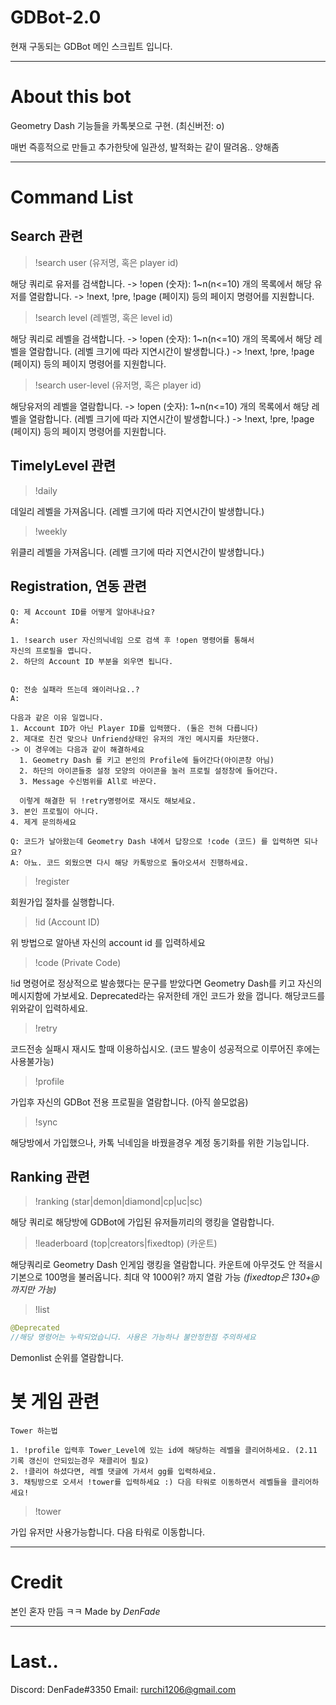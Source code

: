 # GDBot-2.0
현재 구동되는 GDBot 메인 스크립트 입니다.

---

# About this bot
Geometry Dash 기능들을 카톡봇으로 구현. (최신버전: o)

매번 즉흥적으로 만들고 추가한탓에 일관성, 발적화는 같이 딸려옴.. 양해좀

---

# Command List


## Search 관련

> !search user (유저명, 혹은 player id)

해당 쿼리로 유저를 검색합니다.
-> !open (숫자): 1~n(n<=10) 개의 목록에서 해당 유저를 열람합니다.
-> !next, !pre, !page (페이지) 등의 페이지 명령어를 지원합니다.


> !search level (레벨명, 혹은 level id)

해당 쿼리로 레벨을 검색합니다.
-> !open (숫자): 1~n(n<=10) 개의 목록에서 해당 레벨을 열람합니다. (레벨 크기에 따라 지연시간이 발생합니다.)
-> !next, !pre, !page (페이지) 등의 페이지 명령어를 지원합니다.


> !search user-level (유저명, 혹은 player id)

해당유저의 레벨을 열람합니다.
-> !open (숫자): 1~n(n<=10) 개의 목록에서 해당 레벨을 열람합니다. (레벨 크기에 따라 지연시간이 발생합니다.)
-> !next, !pre, !page (페이지) 등의 페이지 명령어를 지원합니다.



## TimelyLevel 관련

> !daily 

데일리 레벨을 가져옵니다. (레벨 크기에 따라 지연시간이 발생합니다.)


> !weekly

위클리 레벨을 가져옵니다. (레벨 크기에 따라 지연시간이 발생합니다.)



## Registration, 연동 관련

```
Q: 제 Account ID를 어떻게 알아내나요?
A:

1. !search user 자신의닉네임 으로 검색 후 !open 명령어를 통해서
자신의 프로필을 엽니다.
2. 하단의 Account ID 부분을 외우면 됩니다.


Q: 전송 실패라 뜨는데 왜이러나요..?
A:

다음과 같은 이유 일껍니다.
1. Account ID가 아닌 Player ID를 입력했다. (둘은 전혀 다릅니다)
2. 제대로 친건 맞으나 Unfriend상태인 유저의 개인 메시지를 차단했다.
-> 이 경우에는 다음과 같이 해결하세요
  1. Geometry Dash 를 키고 본인의 Profile에 들어간다(아이콘창 아님)
  2. 하단의 아이콘들중 설정 모양의 아이콘을 눌러 프로필 설정창에 들어간다.
  3. Message 수신범위를 All로 바꾼다.
  
  이렇게 해결한 뒤 !retry명령어로 재시도 해보세요.
3. 본인 프로필이 아니다.
4. 제게 문의하세요

Q: 코드가 날아왔는데 Geometry Dash 내에서 답장으로 !code (코드) 를 입력하면 되나요?
A: 아뇨. 코드 외웠으면 다시 해당 카톡방으로 돌아오셔서 진행하세요.
```

> !register

회원가입 절차를 실행합니다.


> !id (Account ID)

위 방법으로 알아낸 자신의 account id 를 입력하세요


> !code (Private Code)

!id 명령어로 정상적으로 발송했다는 문구를 받았다면 Geometry Dash를 키고 자신의 메시지함에 가보세요.
Deprecated라는 유저한테 개인 코드가 왔을 껍니다. 해당코드를 위와같이 입력하세요.


> !retry

코드전송 실패시 재시도 할때 이용하십시오. (코드 발송이 성공적으로 이루어진 후에는 사용불가능)


> !profile

가입후 자신의 GDBot 전용 프로필을 열람합니다. (아직 쓸모없음)


> !sync

해당방에서 가입했으나, 카톡 닉네임을 바꿨을경우 계정 동기화를 위한 기능입니다.



## Ranking 관련

> !ranking (star|demon|diamond|cp|uc|sc)

해당 쿼리로 해당방에 GDBot에 가입된 유저들끼리의 랭킹을 열람합니다.


> !leaderboard (top|creators|fixedtop) (카운트)

해당쿼리로 Geometry Dash 인게임 랭킹을 열람합니다. 카운트에 아무것도 안 적을시 기본으로 100명을 불러옵니다.
최대 약 1000위? 까지 열람 가능 _(fixedtop은 130+@ 까지만 가능)_


> !list
```java
@Deprecated
//해당 명령어는 누락되었습니다. 사용은 가능하나 불안정한점 주의하세요
```

Demonlist 순위를 열람합니다.



# 봇 게임 관련

```
Tower 하는법

1. !profile 입력후 Tower_Level에 있는 id에 해당하는 레벨을 클리어하세요. (2.11 기록 갱신이 안되있는경우 재클리어 필요)
2. !클리어 하셨다면, 레벨 댓글에 가셔서 gg를 입력하세요.
3. 채팅방으로 오셔서 !tower를 입력하세요 :) 다음 타워로 이동하면서 레벨들을 클리어하세요!
```
> !tower

가입 유저만 사용가능합니다. 다음 타워로 이동합니다.


---

# Credit
본인 혼자 만듬 ㅋㅋ
Made by _DenFade_


---

# Last..

Discord: DenFade#3350
Email: rurchi1206@gmail.com
